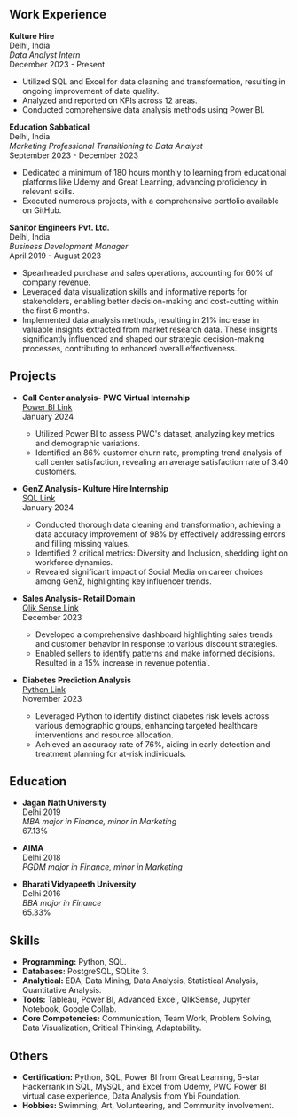 ## Work Experience

**Kulture Hire**  
Delhi, India  
*Data Analyst Intern*  
December 2023 - Present  
- Utilized SQL and Excel for data cleaning and transformation, resulting in ongoing improvement of data quality.
- Analyzed and reported on KPIs across 12 areas.
- Conducted comprehensive data analysis methods using Power BI.

**Education Sabbatical**  
Delhi, India  
*Marketing Professional Transitioning to Data Analyst*  
September 2023 - December 2023  
- Dedicated a minimum of 180 hours monthly to learning from educational platforms like Udemy and Great Learning, advancing proficiency in relevant skills.
- Executed numerous projects, with a comprehensive portfolio available on GitHub.

**Sanitor Engineers Pvt. Ltd.**  
Delhi, India  
*Business Development Manager*  
April 2019 - August 2023  
- Spearheaded purchase and sales operations, accounting for 60% of company revenue.
- Leveraged data visualization skills and informative reports for stakeholders, enabling better decision-making and cost-cutting within the first 6 months.
- Implemented data analysis methods, resulting in 21% increase in valuable insights extracted from market research data. These insights significantly influenced and shaped our strategic decision-making processes, contributing to enhanced overall effectiveness.

## Projects

- **Call Center analysis- PWC Virtual Internship**  
  [Power BI Link](PowerBILink)  
  January 2024  
  - Utilized Power BI to assess PWC's dataset, analyzing key metrics and demographic variations.
  - Identified an 86% customer churn rate, prompting trend analysis of call center satisfaction, revealing an average satisfaction rate of 3.40 customers.

- **GenZ Analysis- Kulture Hire Internship**  
  [SQL Link](SQLLink)  
  January 2024  
  - Conducted thorough data cleaning and transformation, achieving a data accuracy improvement of 98% by effectively addressing errors and filling missing values.
  - Identified 2 critical metrics: Diversity and Inclusion, shedding light on workforce dynamics.
  - Revealed significant impact of Social Media on career choices among GenZ, highlighting key influencer trends.

- **Sales Analysis- Retail Domain**  
  [Qlik Sense Link](QlikSenseLink)  
  December 2023  
  - Developed a comprehensive dashboard highlighting sales trends and customer behavior in response to various discount strategies.
  - Enabled sellers to identify patterns and make informed decisions. Resulted in a 15% increase in revenue potential.

- **Diabetes Prediction Analysis**  
  [Python Link](PythonLink)  
  November 2023  
  - Leveraged Python to identify distinct diabetes risk levels across various demographic groups, enhancing targeted healthcare interventions and resource allocation.
  - Achieved an accuracy rate of 76%, aiding in early detection and treatment planning for at-risk individuals.

## Education

- **Jagan Nath University**  
  Delhi 2019  
  *MBA major in Finance, minor in Marketing*  
  67.13%

- **AIMA**  
  Delhi 2018  
  *PGDM major in Finance, minor in Marketing*

- **Bharati Vidyapeeth University**  
  Delhi 2016  
  *BBA major in Finance*  
  65.33%

## Skills

- **Programming:** Python, SQL.
- **Databases:** PostgreSQL, SQLite 3.
- **Analytical:** EDA, Data Mining, Data Analysis, Statistical Analysis, Quantitative Analysis.
- **Tools:** Tableau, Power BI, Advanced Excel, QlikSense, Jupyter Notebook, Google Collab.
- **Core Competencies:** Communication, Team Work, Problem Solving, Data Visualization, Critical Thinking, Adaptability.

## Others

- **Certification:** Python, SQL, Power BI from Great Learning, 5-star Hackerrank in SQL, MySQL, and Excel from Udemy, PWC Power BI virtual case experience, Data Analysis from Ybi Foundation.
- **Hobbies:** Swimming, Art, Volunteering, and Community involvement.
